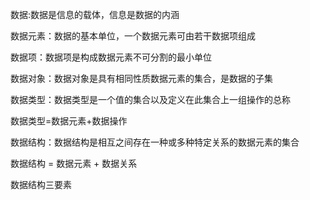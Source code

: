 数据:数据是信息的载体，信息是数据的内涵

数据元素：数据的基本单位，一个数据元素可由若干数据项组成

数据项：数据项是构成数据元素不可分割的最小单位

数据对象：数据对象是具有相同性质数据元素的集合，是数据的子集

数据类型：数据类型是一个值的集合以及定义在此集合上一组操作的总称

数据类型=数据元素+数据操作

数据结构：数据结构是相互之间存在一种或多种特定关系的数据元素的集合

数据结构 = 数据元素 + 数据关系

数据结构三要素
